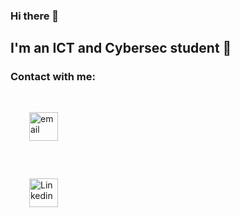 ### Hi there 👋

## I'm an ICT and Cybersec student 🤔
### Contact with me:
[<img style='margin:30px;' alt='email' width='46px' margin-top='85px' src='https://cdn-icons-png.flaticon.com/512/561/561127.png' />][email] \
[<img style='margin:30px;' alt='Linkedin' width='46px' src='https://cdn-icons-png.flaticon.com/512/174/174857.png' />][Linkedin]


<!--
**K0nicki/K0nicki** is a ✨ _special_ ✨ repository because its `README.md` (this file) appears on your GitHub profile.

Here are some ideas to get you started:

- 🔭 I’m currently working on ...
- 🌱 I’m currently learning ...
- 👯 I’m looking to collaborate on ...
- 🤔 I’m looking for help with ...
- 💬 Ask me about ...
- 📫 How to reach me: ...
- 😄 Pronouns: ...
- ⚡ Fun fact: ...
-->

[Linkedin]: https://linkedin.com/in/k0nicki
[email]: mailto:konicki.konrad@onet.pl
[website]: http://student.agh.edu.pl/~konickik/
